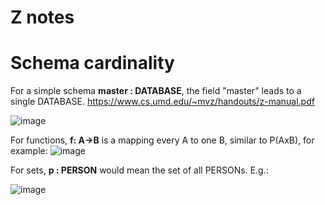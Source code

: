 # Z notes

# Schema cardinality
For a simple schema **master : DATABASE**, the field "master" leads to a single DATABASE. https://www.cs.umd.edu/~mvz/handouts/z-manual.pdf

![image](https://user-images.githubusercontent.com/63869574/156020748-da18629d-119a-4ded-b6fe-933a1367f384.png)

For functions, **f: A->B** is a mapping every A to one B, similar to P(AxB), for example:
![image](https://user-images.githubusercontent.com/63869574/156034073-4724e087-7f69-4850-87b5-91a14686d9b7.png)


For sets, **p : PERSON** would mean the set of all PERSONs. E.g.:

![image](https://user-images.githubusercontent.com/63869574/156032939-8892d158-1118-42f1-b5fb-2a68b3f84475.png)

